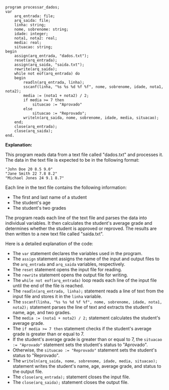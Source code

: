 ```portugol
program processar_dados;
var
    arq_entrada: file;
    arq_saida: file;
    linha: string;
    nome, sobrenome: string;
    idade: integer;
    nota1, nota2: real;
    media: real;
    situacao: string;
begin
    assign(arq_entrada, "dados.txt");
    reset(arq_entrada);
    assign(arq_saida, "saida.txt");
    rewrite(arq_saida);
    while not eof(arq_entrada) do
    begin
        readln(arq_entrada, linha);
        sscanf(linha, "%s %s %d %f %f", nome, sobrenome, idade, nota1, nota2);
        media := (nota1 + nota2) / 2;
        if media >= 7 then
            situacao := "Aprovado"
        else
            situacao := "Reprovado";
        writeln(arq_saida, nome, sobrenome, idade, media, situacao);
    end;
    close(arq_entrada);
    close(arq_saida);
end.
```

**Explanation:**

This program reads data from a text file called "dados.txt" and processes it. The data in the text file is expected to be in the following format:

```
"John Doe 20 8.5 9.0"
"Jane Smith 22 7.8 8.2"
"Michael Jones 24 9.1 8.7"
```

Each line in the text file contains the following information:

* The first and last name of a student
* The student's age
* The student's two grades

The program reads each line of the text file and parses the data into individual variables. It then calculates the student's average grade and determines whether the student is approved or reproved. The results are then written to a new text file called "saida.txt".

Here is a detailed explanation of the code:

* The `var` statement declares the variables used in the program.
* The `assign` statement assigns the name of the input and output files to the `arq_entrada` and `arq_saida` variables, respectively.
* The `reset` statement opens the input file for reading.
* The `rewrite` statement opens the output file for writing.
* The `while not eof(arq_entrada)` loop reads each line of the input file until the end of the file is reached.
* The `readln(arq_entrada, linha);` statement reads a line of text from the input file and stores it in the `linha` variable.
* The `sscanf(linha, "%s %s %d %f %f", nome, sobrenome, idade, nota1, nota2);` statement parses the line of text and extracts the student's name, age, and two grades.
* The `media := (nota1 + nota2) / 2;` statement calculates the student's average grade.
* The `if media >= 7 then` statement checks if the student's average grade is greater than or equal to 7.
* If the student's average grade is greater than or equal to 7, the `situacao := "Aprovado"` statement sets the student's status to "Aprovado".
* Otherwise, the `situacao := "Reprovado"` statement sets the student's status to "Reprovado".
* The `writeln(arq_saida, nome, sobrenome, idade, media, situacao);` statement writes the student's name, age, average grade, and status to the output file.
* The `close(arq_entrada);` statement closes the input file.
* The `close(arq_saida);` statement closes the output file.